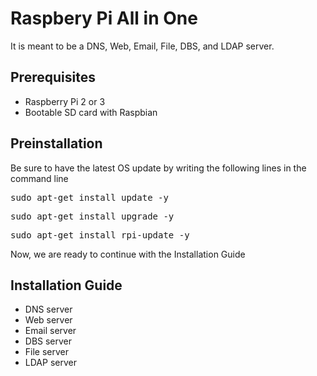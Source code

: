 <h1>Raspbery Pi All in One</h1>
<p>It is meant to be a DNS, Web, Email, File, DBS, and LDAP server.<p>

<h2>Prerequisites</h2>
<ul>
  <li>Raspberry Pi 2 or 3</li>
  <li>Bootable SD card with Raspbian</li>
</ul>

<h2>Preinstallation</h2>
<p>Be sure to have the latest OS update by writing the following lines in the command line</p>
<pre>sudo apt-get install update -y</pre>
<pre>sudo apt-get install upgrade -y</pre>
<pre>sudo apt-get install rpi-update -y</pre>

<p>Now, we are ready to continue with the Installation Guide</p>

<h2>Installation Guide</h2>
<ul>
  <li>DNS server</li>
  <li>Web server</li>
  <li>Email server</li>
  <li>DBS server</li>
  <li>File server</li>
  <li>LDAP server</li>
</ul>
  
